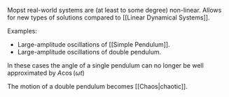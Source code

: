 Mopst real-world systems are (at least to some degree) non-linear.
Allows for new types of solutions compared to [[Linear Dynamical Systems]].

Examples:
* Large-amplitude oscillations of [[Simple Pendulum]].
* Large-amplitude oscillations of double pendulum.

In these cases the angle of a single pendulum can no longer be well approximated by $A\cos(\omega t)$

The motion of a double pendulum becomes [[Chaos|chaotic]].
